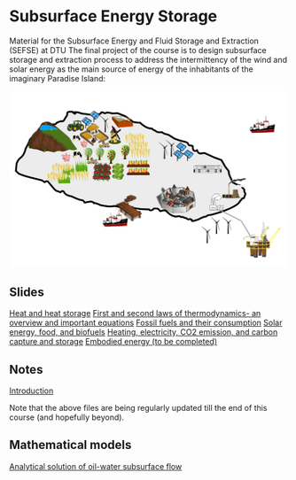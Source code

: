 # Subsurface Energy Storage
Material for the Subsurface Energy and Fluid Storage and Extraction (SEFSE) at DTU
The final project of the course is to design subsurface storage and extraction process to address the intermittency of the wind and solar energy as the main source of energy of the inhabitants of the imaginary Paradise Island:

![paradise island](code/figs/paradise_island_simple.png)

## Slides
[Heat and heat storage](https://nbviewer.jupyter.org/github/simulkade/energystorage/blob/master/code/1-Introduction-slides.slides.html#/)
[First and second laws of thermodynamics- an overview and important equations](https://nbviewer.jupyter.org/github/simulkade/energystorage/blob/master/code/1-thermodynamics-slides.slides.html#/)
[Fossil fuels and their consumption](https://nbviewer.jupyter.org/github/simulkade/energystorage/blob/master/code/2-fuel-consumption.slides.html#/)
[Solar energy, food, and biofuels](https://nbviewer.jupyter.org/github/simulkade/energystorage/blob/master/code/3-food-solar-biomass.slides.html#/)
[Heating, electricity, CO2 emission, and carbon capture and storage](https://nbviewer.jupyter.org/github/simulkade/energystorage/blob/master/code/4-heating-electricity-CCS-pumps-compressors.slides.html#/)
[Embodied energy (to be completed)](https://nbviewer.jupyter.org/github/simulkade/energystorage/blob/master/code/5-material-energy-exercise.ipynb)

## Notes
[Introduction](https://nbviewer.jupyter.org/github/simulkade/energystorage/blob/master/code/1-Introduction.ipynb)

Note that the above files are being regularly updated till the end of this course (and hopefully beyond).

## Mathematical models
[Analytical solution of oil-water subsurface flow](https://nbviewer.jupyter.org/github/simulkade/energystorage/blob/master/code/two-phase-flow-python.ipynb)
